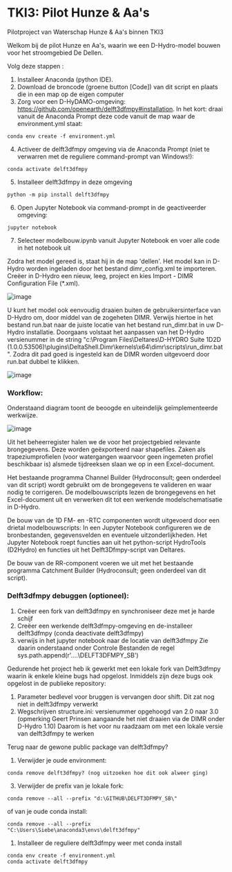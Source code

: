 # TKI3: Pilot Hunze & Aa's
Pilotproject van Waterschap Hunze &amp; Aa's binnen TKI3

Welkom bij de pilot Hunze en Aa's, waarin we een D-Hydro-model bouwen voor het stroomgebied De Dellen.

Volg deze stappen	:
1. Installeer Anaconda (python IDE).
2. Download de broncode (groene button [Code]) van dit script en plaats die in een map op de eigen computer
3. Zorg voor een D-HyDAMO-omgeving: https://github.com/openearth/delft3dfmpy#installation. 
In het kort: draai vanuit de Anaconda Prompt deze code vanuit de map waar de environment.yml staat:
```
conda env create -f environment.yml
```
4. Activeer de delft3dfmpy omgeving via de Anaconda Prompt (niet te verwarren met de reguliere command-prompt van Windows!):
```
conda activate delft3dfmpy
```
5. Installeer delft3dfmpy in deze omgeving
```
python -m pip install delft3dfmpy
```
6. Open Jupyter Notebook via command-prompt in de geactiveerder omgeving:
```
jupyter notebook
```
7. Selecteer modelbouw.ipynb vanuit Jupyter Notebook en voer alle code in het notebook uit

Zodra het model gereed is, staat hij in de map 'dellen'. Het model kan in D-Hydro worden ingeladen door het bestand dimr_config.xml te importeren. Creëer in D-Hydro een nieuw, leeg, project en kies Import - DIMR Configuration File (*.xml).

![image](https://user-images.githubusercontent.com/9431285/143057529-e4b2371e-c6a7-4ace-876d-13cac43add52.png)

U kunt het model ook eenvoudig draaien buiten de gebruikersinterface van D-Hydro om, door middel van de zogeheten DIMR. Verwijs hiertoe in het bestand run.bat naar de juiste locatie van het bestand run_dimr.bat in uw D-Hydro installatie. Doorgaans volstaat het aanpassen van het D-Hydro versienummer in de string "c:\Program Files\Deltares\D-HYDRO Suite 1D2D (1.0.0.53506)\plugins\DeltaShell.Dimr\kernels\x64\dimr\scripts\run_dimr.bat". Zodra dit pad goed is ingesteld kan de DIMR worden uitgevoerd door run.bat dubbel te klikken.

![image](https://user-images.githubusercontent.com/9431285/143058720-d23c4fa9-a480-4588-af05-b28c42f3eac7.png)


### Workflow:

Onderstaand diagram toont de beoogde en uiteindelijk geïmplementeerde werkwijze. 

![image](https://user-images.githubusercontent.com/9431285/143056291-d84bbff6-b992-475e-a09c-a8997f05a2b4.png)

Uit het beheerregister halen we de voor het projectgebied relevante brongegevens. Deze worden geëxporteerd naar shapefiles. Zaken als trapeziumprofielen (voor watergangen waarvoor geen ingemeten profiel beschikbaar is) alsmede tijdreeksen slaan we op in een Excel-document.

Het bestaande programma Channel Builder (Hydroconsult; geen onderdeel van dit script) wordt gebruikt om de brongegevens te valideren en waar nodig te corrigeren. De modelbouwscripts lezen de brongegevens en het Excel-document uit en verwerken dit tot een werkende modelschematisatie in D-Hydro.

De bouw van de 1D FM- en -RTC componenten wordt uitgevoerd door een drietal modelbouwscripts: In een Jupyter Notebook configureren we de bronbestanden, gegevensvelden en eventuele uitzonderlijkheden. Het Jupyter Notebook roept functies aan uit het python-script HydroTools (D2Hydro) en functies uit het Delft3Dfmpy-script van Deltares. 

De bouw van de RR-component voeren we uit met het bestaande programma Catchment Builder (Hydroconsult; geen onderdeel van dit script).


### Delft3dfmpy debuggen (optioneel):

1. Creëer een fork van delft3dfmpy en synchroniseer deze met je harde schijf
1. Creëer een werkende delft3dfmpy-omgeving en de-installeer delft3dfmpy (conda deactivate delft3dfmpy)
1. verwijs in het jupyter notebook naar de locatie van delft3dfmpy Zie daarin onderstaand onder Controle Bestanden de regel sys.path.append(r'....\DELFT3DFMPY_SB')

Gedurende het project heb ik gewerkt met een lokale fork van Delft3dfmpy waarin ik enkele kleine bugs had opgelost. 
Inmiddels zijn deze bugs ook opgelost in de publieke repository:
1. Parameter bedlevel voor bruggen is vervangen door shift. Dit zat nog niet in delft3dfmpy verwerkt
2. Wegschrijven structure.ini: versienummer opgehoogd van 2.0 naar 3.0 (opmerking Geert Prinsen aangaande het niet draaien via de DIMR onder D-Hydro 1.10) 
  Daarom is het voor nu raadzaam om met een lokale versie van delft3dfmpy te werken
  
Terug naar de gewone public package van delft3dfmpy?
1. Verwijder je oude environment:
```
conda remove delft3dfmpy? (nog uitzoeken hoe dit ook alweer ging)
```

3. Verwijder de prefix van je lokale fork: 
```
conda remove --all --prefix "d:\GITHUB\DELFT3DFMPY_SB\"
```
of van je oude conda install:
```
conda remove --all --prefix "C:\Users\Siebe\anaconda3\envs\delft3dfmpy"
```
1.  Installeer de reguliere delft3dfmpy weer met conda install

```
conda env create -f environment.yml
conda activate delft3dfmpy
```

